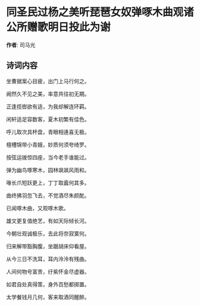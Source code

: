 # 同圣民过杨之美听琵琶女奴弹啄木曲观诸公所赠歌明日投此为谢

**作者**: 司马光

## 诗词内容

坐曹据案心目疲，出门上马行何之。

阙然久不见之美，率意共往初无期。

正逢揽辔欲有适，为我却解连环羁。

闲轩适足容数客，夏木初繁有佳色。

呼儿取次具杯盘，青眼相逄喜无极。

檀槽锦带小青娥，妙质何须夸绮罗。

按弦运拨惊四座，当今老手谁能过。

弹为幽鸟啄寒木，园林飒飒风雨和。

喙长爪短跃更上，丁丁取蠧何其多。

曲终拂羽忽飞去，不觉酒尽朱颜酡。

已闻啄木曲，又观啄木歌。

雄文更复值绝艺，有如天际倾长河。

今朝壮观诚极乐，去此将奈寂寞何。

归来解带豁胸腹，坐踞胡床仰看屋。

从今三日不洗耳，耳内泠泠有残曲。

人间何物号富贵，纡紫怀金尽虚器。

如君自处真得策，身外百愁都掷置。

太学餐钱月几何，客来取酒同醒醉。

